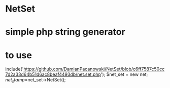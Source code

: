 # NetSet
# simple php string generator
# to use 
include('https://github.com/DamianPacanowski/NetSet/blob/c6ff7587c50cc7d2a33d64b51d6ac8beaf4493db/net.set.php');
$net_set = new net;
$net_stamp=$net_set->NetSet();
